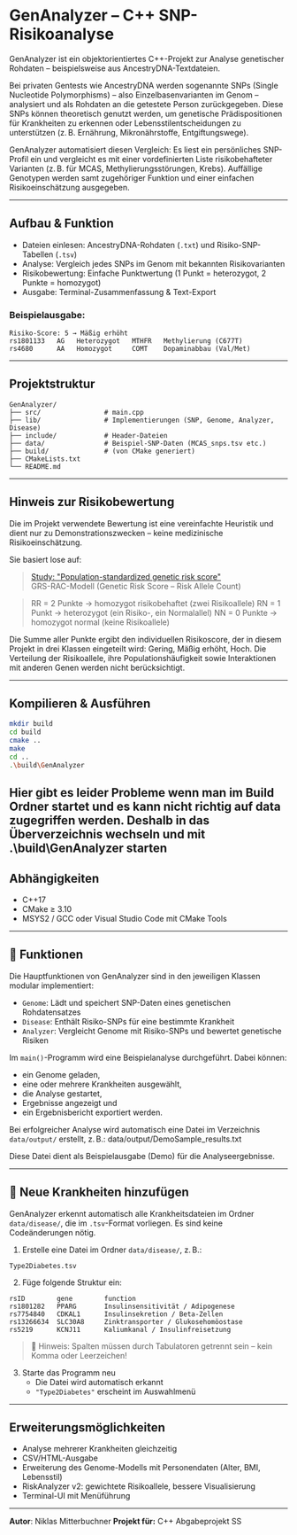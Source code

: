 # GenAnalyzer – C++ SNP-Risikoanalyse

GenAnalyzer ist ein objektorientiertes C++-Projekt zur Analyse genetischer Rohdaten – beispielsweise aus AncestryDNA-Textdateien.

Bei privaten Gentests wie AncestryDNA werden sogenannte SNPs (Single Nucleotide Polymorphisms) – also Einzelbasenvarianten im Genom – analysiert und als Rohdaten an die getestete Person zurückgegeben. Diese SNPs können theoretisch genutzt werden, um genetische Prädispositionen für Krankheiten zu erkennen oder Lebensstilentscheidungen zu unterstützen (z. B. Ernährung, Mikronährstoffe, Entgiftungswege).

GenAnalyzer automatisiert diesen Vergleich:
Es liest ein persönliches SNP-Profil ein und vergleicht es mit einer vordefinierten Liste risikobehafteter Varianten (z. B. für MCAS, Methylierungsstörungen, Krebs). Auffällige Genotypen werden samt zugehöriger Funktion und einer einfachen Risikoeinschätzung ausgegeben.

---

## Aufbau & Funktion

- Dateien einlesen: AncestryDNA-Rohdaten (`.txt`) und Risiko-SNP-Tabellen (`.tsv`)
- Analyse: Vergleich jedes SNPs im Genom mit bekannten Risikovarianten
- Risikobewertung: Einfache Punktwertung (1 Punkt = heterozygot, 2 Punkte = homozygot)
- Ausgabe: Terminal-Zusammenfassung & Text-Export

### Beispielausgabe:

```
Risiko-Score: 5 → Mäßig erhöht
rs1801133   AG   Heterozygot   MTHFR   Methylierung (C677T)
rs4680      AA   Homozygot     COMT    Dopaminabbau (Val/Met)
```

---

## Projektstruktur

```
GenAnalyzer/
├── src/                # main.cpp
├── lib/                # Implementierungen (SNP, Genome, Analyzer, Disease)
├── include/            # Header-Dateien
├── data/               # Beispiel-SNP-Daten (MCAS_snps.tsv etc.)
├── build/              # (von CMake generiert)
├── CMakeLists.txt
└── README.md
```

---

## Hinweis zur Risikobewertung

Die im Projekt verwendete Bewertung ist eine vereinfachte Heuristik und dient nur zu Demonstrationszwecken – keine medizinische Risikoeinschätzung.

Sie basiert lose auf:
>[Study: "Population-standardized genetic risk score"](https://pmc.ncbi.nlm.nih.gov/articles/PMC4955173/)  
>GRS-RAC-Modell
>(Genetic Risk Score – Risk Allele Count)

>RR = 2 Punkte → homozygot risikobehaftet (zwei Risikoallele)
>RN = 1 Punkt → heterozygot (ein Risiko-, ein Normalallel)
>NN = 0 Punkte → homozygot normal (keine Risikoallele)

Die Summe aller Punkte ergibt den individuellen Risikoscore, der in diesem Projekt in drei Klassen eingeteilt wird: Gering, Mäßig erhöht, Hoch.
Die Verteilung der Risikoallele, ihre Populationshäufigkeit sowie Interaktionen mit anderen Genen werden nicht berücksichtigt.

---

## Kompilieren & Ausführen

```bash
mkdir build
cd build
cmake ..
make
cd ..
.\build\GenAnalyzer
```
Hier gibt es leider Probleme wenn man im Build Ordner startet und es kann nicht richtig auf data zugegriffen werden.
Deshalb in das Überverzeichnis wechseln und mit .\build\GenAnalyzer starten
---

## Abhängigkeiten

- C++17
- CMake ≥ 3.10
- MSYS2 / GCC oder Visual Studio Code mit CMake Tools

---

## 🧠 Funktionen

Die Hauptfunktionen von GenAnalyzer sind in den jeweiligen Klassen modular implementiert:

- `Genome`: Lädt und speichert SNP-Daten eines genetischen Rohdatensatzes
- `Disease`: Enthält Risiko-SNPs für eine bestimmte Krankheit
- `Analyzer`: Vergleicht Genome mit Risiko-SNPs und bewertet genetische Risiken

Im `main()`-Programm wird eine Beispielanalyse durchgeführt. Dabei können:

- ein Genome geladen,
- eine oder mehrere Krankheiten ausgewählt,
- die Analyse gestartet,
- Ergebnisse angezeigt und
- ein Ergebnisbericht exportiert werden.

Bei erfolgreicher Analyse wird automatisch eine Datei im Verzeichnis `data/output/` erstellt, z. B.:
data/output/DemoSample_results.txt

Diese Datei dient als Beispielausgabe (Demo) für die Analyseergebnisse.

---

## 🧬 Neue Krankheiten hinzufügen

GenAnalyzer erkennt automatisch alle Krankheitsdateien im Ordner `data/disease/`, die im `.tsv`-Format vorliegen. Es sind keine Codeänderungen nötig.

1. Erstelle eine Datei im Ordner `data/disease/`, z. B.:
   
```
Type2Diabetes.tsv
````

2. Füge folgende Struktur ein:

```tsv
rsID        gene        function
rs1801282   PPARG       Insulinsensitivität / Adipogenese
rs7754840   CDKAL1      Insulinsekretion / Beta-Zellen
rs13266634  SLC30A8     Zinktransporter / Glukosehomöostase
rs5219      KCNJ11      Kaliumkanal / Insulinfreisetzung
````

> 🔹 Hinweis: Spalten müssen durch Tabulatoren getrennt sein – kein Komma oder Leerzeichen!

3. Starte das Programm neu
   - Die Datei wird automatisch erkannt
   - `"Type2Diabetes"` erscheint im Auswahlmenü

---


## Erweiterungsmöglichkeiten

- Analyse mehrerer Krankheiten gleichzeitig
- CSV/HTML-Ausgabe
- Erweiterung des Genome-Modells mit Personendaten (Alter, BMI, Lebensstil)
- RiskAnalyzer v2: gewichtete Risikoallele, bessere Visualisierung
- Terminal-UI mit Menüführung

---

**Autor**: Niklas Mitterbuchner
**Projekt für:** C++ Abgabeprojekt SS  
